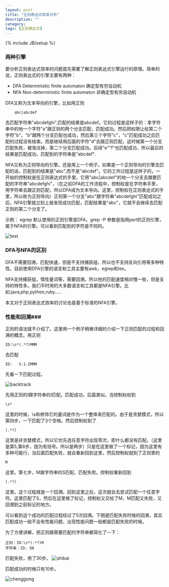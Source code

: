 ```yaml
---
layout: post
title: "正则表达式效率分析"
description: ""
category: 
tags: [正则表达式]
---
```

{% include JB/setup %}

### 两种引擎 ###


要分析正则表达式效率的问题首先需要了解正则表达式引擎运行的原理。简单的说，正则表达式的引擎主要有两种：
* DFA Deterministic finite automaton 确定型有穷自动机
* NFA Non-deterministic finite automaton 非确定型有穷自动机

DFA又称为文本导向的引擎，比如用正则

        abc|abcdef
去匹配字符串"abcdefghi",匹配的结果是abcdef。它的过程是这样子的：拿字符串中的地一个字符"a"跟正则的两个分支匹配，匹配成功。然后把权限让给第二个字符"b"，"b"跟两个分支匹配也成功，然后第三个字符"c"，"c"匹配成功之后匹配的过程没有结束。而是继续用后面的字符"d"去跟正则匹配，这时候第一个分支匹配失败，被淘汰掉，第二个分支匹配成功。后续"e""f"也匹配成功，所以最后的结果是匹配成功，匹配到的字符串是"abcdef".

NFA又称为正则导向的引擎。还是用上一个例子。如果是一个正则导向的引擎去匹配的话，匹配到的结果是"abc",而不是"abcdef"。它的工作过程是这样子的，一开始的控制权是在正则表达式的手里。它用"abc|abcdef"的地一个分支去跟要匹配的字符串"abcdefghi"，（在之前DFA的工作流程中，控制权是在字符串手里，用字符串去跟正则匹配，所以DFA成为文本导向。这里，控制权在正则表达式的手里，所以称为正则导向）正则第一个分支"abc"跟字符串"abcdefghi"匹配成功之后，NFA引擎就立刻上报发现成功匹配，匹配结果是"abc"，它就不会继续去匹配正则的第二个分支了。

示例：
egrep 默认使用的正则引擎是DFA，grep -P 参数是指用perl的正则引擎，属于NFA的引擎。可以看到匹配到的字符是不同的。

![test]({{site.img_url}}egrep.png)
### DFA与NFA的区别 ###

DFA不需要回溯，匹配快速，但是不支持捕获组，所以也不支持反向引用等多种特性。目前使用DFA引擎的语言和工具主要有awk，egrep和lex。

NFA支持捕获组，惰性量词等，需要回溯。所以他的匹配速度相对慢一些，但是支持的特性多。我们平时用的大多数语言和工具都是NFA引擎。比如:java,php,python,ruby.....

本文对于正则表达式效率的讨论也是基于标准的NFA引擎。

### 性能和回溯###

正则的语法就不介绍了。这里用一个例子稍微详细的介绍一下正则匹配的过程和回溯的概念。用正则

	ID:\s*(.*?)MMM
去匹配

	ID:   S-1-2MMM
 先看一下匹配过程。

![backtrack]({{site.img_url}}backtrack.png)

先用正则的I跟字符串的I匹配，匹配成功，后面类似。当控制权权到

	\s*
这里的时候，\s和修饰它的量词是作为一个整体来匹配的。由于是贪婪模式，所以第四步，一下匹配了3个空格。然后控制权到了

	(.*?)
这里是非贪婪模式，所以它优先选任意字符出现零次，即什么都没有匹配。（这里是第5,第6步，因为有括号。所以是两步）只是在这里做了一个标记，因为这里有多种可能行，当后面匹配失败，就会重新回到这里，然后控制权就到了正则里的

	M
这里。第七步，M跟字符串的S匹配，匹配失败。控制权重新回到

	(.*?)
这里。这个过程就是一个回溯。回到这里之后，这次就会去尝试匹配一个任意字符。这里匹配了S，然后在这里做了标记，控制权又交给了M，M匹配又失败，又回溯到之前标记的地方。

可以看到这个成功的匹配过程经过了5次回溯。下图是匹配失败时候的回溯，其实匹配成功一般不会有性能问题，出现性能问题一般都是匹配失败的时候。

为了方便讲解，把正则跟需要匹配的字符串都简化了一下：

	正则：ID:\s*(.*?)M
	字符串：ID: SN
匹配失败，用了30步。
![shibai]({{site.img_url}}jianhua.png)

匹配成功的时候只有10步。

![chenggong]({{site.img_url}}jianhua2.png)


